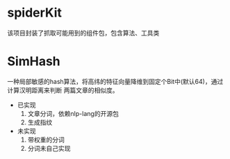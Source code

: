 spiderKit
=========
该项目封装了抓取可能用到的组件包，包含算法、工具类

# SimHash
  一种局部敏感的hash算法，将高纬的特征向量降维到固定个Bit中(默认64)，通过计算汉明距离来判断
  两篇文章的相似度。

- 已实现
  1. 文章分词，依赖nlp-lang的开源包
  2. 生成指纹
- 未实现
  1. 带权重的分词
  2. 分词未自己实现